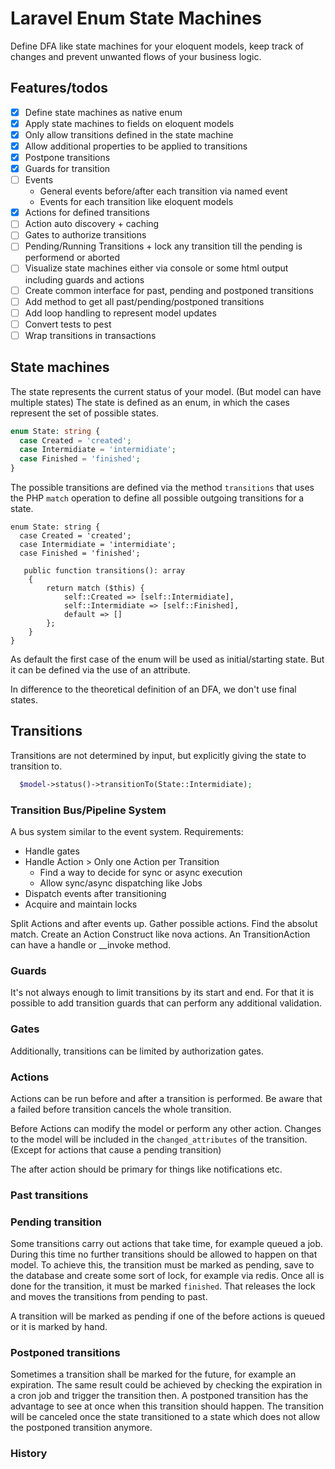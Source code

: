 # Laravel Enum State Machines
Define DFA like state machines for your eloquent models, keep track of changes and prevent unwanted flows of your business logic.

## Features/todos
- [x] Define state machines as native enum
- [x] Apply state machines to fields on eloquent models
- [x] Only allow transitions defined in the state machine
- [x] Allow additional properties to be applied to transitions
- [x] Postpone transitions 
- [x] Guards for transition
- [ ] Events
  - General events before/after each transition via named event
  - Events for each transition like eloquent models
- [x] Actions for defined transitions
- [ ] Action auto discovery + caching
- [ ] Gates to authorize transitions
- [ ] Pending/Running Transitions + lock any transition till the pending is performend or aborted
- [ ] Visualize state machines either via console or some html output including guards and actions
- [ ] Create common interface for past, pending and postponed transitions
- [ ] Add method to get all past/pending/postponed transitions
- [ ] Add loop handling to represent model updates
- [ ] Convert tests to pest
- [ ] Wrap transitions in transactions
 
## State machines
The state represents the current status of your model. (But model can have multiple states)
The state is defined as an enum, in which the cases represent the set of possible states.
```php
enum State: string {
  case Created = 'created';
  case Intermidiate = 'intermidiate';
  case Finished = 'finished';
}
```

The possible transitions are defined via the method `transitions` that uses the PHP `match` operation to define all possible 
outgoing transitions for a state.

```
enum State: string {
  case Created = 'created';
  case Intermidiate = 'intermidiate';
  case Finished = 'finished';
  
   public function transitions(): array
    {
        return match ($this) {
            self::Created => [self::Intermidiate],
            self::Intermidiate => [self::Finished],
            default => []
        };
    }
}
```

As default the first case of the enum will be used as initial/starting state. But it can be defined via the use of an attribute.


In difference to the theoretical definition of an DFA, we don't use final states. 


## Transitions
Transitions are not determined by input, but explicitly giving the state to transition to.

```php
  $model->status()->transitionTo(State::Intermidiate);
```


### Transition Bus/Pipeline System

A bus system similar to the event system.
Requirements:
- Handle gates
- Handle Action > Only one Action per Transition
  - Find a way to decide for sync or async execution
  - Allow sync/async dispatching like Jobs
- Dispatch events after transitioning
- Acquire and maintain locks

Split Actions and after events up. Gather possible actions. Find the absolut match.
Create an Action Construct like nova actions. 
An TransitionAction can have a handle or __invoke method. 



### Guards
It's not always enough to limit transitions by its start and end. For that it is possible
to add transition guards that can perform any additional validation. 

### Gates
Additionally, transitions can be limited by authorization gates. 

### Actions
Actions can be run before and after a transition is performed.
Be aware that a failed before transition cancels the whole transition.

Before Actions can modify the model or perform any other action. Changes to the model will be included in the `changed_attributes`
of the transition. (Except for actions that cause a pending transition)

The after action should be primary for things like notifications etc.



### Past transitions

### Pending transition
Some transitions carry out actions that take time, for example queued a job. During this time no further
transitions should be allowed to happen on that model. 
To achieve this, the transition must be marked as pending, save to the database and create some sort of lock,
for example via redis. 
Once all is done for the transition, it must be marked `finished`. That releases the lock and moves the transitions
from pending to past.

A transition will be marked as pending if one of the before actions is queued or it is marked by hand.

### Postponed transitions
Sometimes a transition shall be marked for the future, for example an expiration. The same result 
could be achieved by checking the expiration in a cron job and trigger the transition then.
A postponed transition has the advantage to see at once when this transition should happen.
The transition will be canceled once the state transitioned to a state which does not allow the postponed transition anymore.


### History
